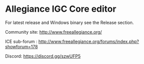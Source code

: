 # Allegiance IGC Core editor 
For latest release and Windows binary see the Release section.

Community site: http://www.freeallegiance.org/

ICE sub-forum : http://www.freeallegiance.org/forums/index.php?showforum=178

Discord: https://discord.gg/szwUFP5